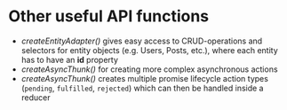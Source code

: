 # Other useful API functions

<v-clicks>

* <i>createEntityAdapter()</i> gives easy access to CRUD-operations and selectors for entity objects (e.g. Users, Posts, etc.), where each entity has to have an <strong>id</strong> property
* <i>createAsyncThunk()</i> for creating more complex asynchronous actions
* <i>createAsyncThunk()</i> creates multiple promise lifecycle action types (`pending`, `fulfilled`, `rejected`) which can then be handled inside a reducer

</v-clicks>
<!--
`createAsyncThunk` is part of the async-redux-slides!
-->
